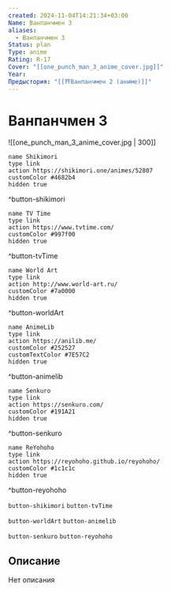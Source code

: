 ```yaml
---
created: 2024-11-04T14:21:34+03:00
Name: Ванпанчмен 3
aliases:
  - Ванпанчмен 3
Status: plan
Type: anime
Rating: R-17
Cover: "[[one_punch_man_3_anime_cover.jpg]]"
Year:
Предыстория: "[[⛩️Ванпанчмен 2 (аниме)]]"
---
```


# Ванпанчмен 3

![[one_punch_man_3_anime_cover.jpg | 300]]

```button
name Shikimori
type link
action https://shikimori.one/animes/52807
customColor #4682b4
hidden true
```
^button-shikimori

```button
name TV Time
type link
action https://www.tvtime.com/
customColor #997f00
hidden true
```
^button-tvTime

```button
name World Art
type link
action http://www.world-art.ru/
customColor #7a0000
hidden true
```
^button-worldArt

```button
name AnimeLib
type link
action https://anilib.me/
customColor #252527
customTextColor #7E57C2
hidden true
```
^button-animelib

```button
name Senkuro
type link
action https://senkuro.com/
customColor #191A21
hidden true
```
^button-senkuro

```button
name ReYohoho
type link
action https://reyohoho.github.io/reyohoho/
customColor #1c1c1c
hidden true
```
^button-reyohoho

`button-shikimori` `button-tvTime`

`button-worldArt` `button-animelib`

`button-senkuro` `button-reyohoho`

## Описание

Нет описания
